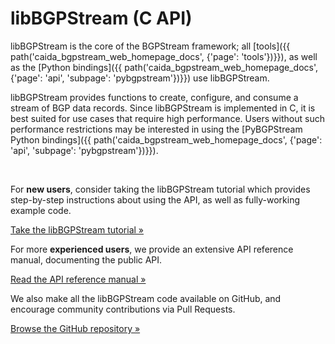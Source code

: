 libBGPStream (C API)
====================

libBGPStream is the core of the BGPStream framework; all
[tools]({{ path('caida_bgpstream_web_homepage_docs', {'page': 'tools'})}}),
as well as the
[Python bindings]({{ path('caida_bgpstream_web_homepage_docs', {'page': 'api', 'subpage': 'pybgpstream'})}})
use libBGPStream.

libBGPStream provides functions to create, configure, and consume a stream of
BGP data records. Since libBGPStream is implemented in C, it is best suited for
use cases that require high performance. Users without such performance
restrictions may be interested in using the
[PyBGPStream Python bindings]({{ path('caida_bgpstream_web_homepage_docs', {'page': 'api', 'subpage': 'pybgpstream'})}}).

<br>
<div class="row">
<div class="col-md-4">
<p>
For <b>new users</b>, consider taking the libBGPStream tutorial which provides
step-by-step instructions about using the API, as well as fully-working example
code.
</p>
<a href="{{ path('caida_bgpstream_web_homepage_docs', {'page': 'tutorials', 'subpage': 'libbgpstream'})}}"
    class="btn btn-primary btn-md">
    Take the libBGPStream tutorial &raquo;
</a>
</div>
<div class="col-md-4">
<p>
For more <b>experienced users</b>, we provide an extensive API reference manual,
documenting the public API.
</p>
<a href="{{ path('caida_bgpstream_web_homepage_docs_api', {'project': 'libbgpstream', 'file': 'bgpstream.h.html'})}}"
    class="btn btn-primary btn-md">
    Read the API reference manual &raquo;
</a>
</div>
<div class="col-md-4">
<p>
We also make all the libBGPStream code available on GitHub, and encourage
community contributions via Pull Requests.
</p>
<a href="https://github.com/caida/libbgpstream" target="_blank"
    class="btn btn-primary btn-md">
    Browse the GitHub repository &raquo;
</a>
</div>
</div>
